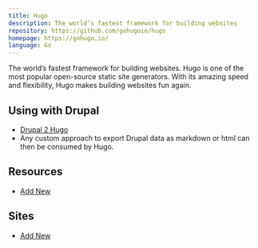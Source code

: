 ```yaml
---
title: Hugo
description: The world’s fastest framework for building websites
repository: https://github.com/gohugoio/hugo
homepage: https://gohugo.io/
language: Go
---
```


The world’s fastest framework for building websites. Hugo is one of the most popular open-source static site generators. With its amazing speed and flexibility, Hugo makes building websites fun again.

## Using with Drupal

* [Drupal 2 Hugo](https://github.com/danapsimer/drupal2hugo)
* Any custom approach to export Drupal data as markdown or html can then be consumed by Hugo.

## Resources

* [Add New](https://github.com/backlineint/static-drupal-website/edit/master/src/content/projects/hugo.md)

## Sites

* [Add New](https://github.com/backlineint/static-drupal-website/edit/master/src/content/projects/hugo.md)

